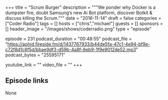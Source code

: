 +++
title = "Scrum Burger"
description = """We ponder why Docker is a dumpster fire, doubt Samsung’s new Ai Bot platform, discover Botkit & discuss killing the Scrum."""
date = "2016-11-14"
draft = false
categories = ["Coder Radio"]
tags = []
hosts = ["chris","michael"]
guests = []
sponsors = []
header_image = "/images/shows/coderradio.png"
type = "episode"

episode = 231
podcast_duration = "00:48:55"
podcast_file = "https://aphid.fireside.fm/d/1437767933/b44de5fa-47c1-4e94-bf9e-c72f8d1c8f5d/bbae9df3-d59b-4a8f-8eb9-1f9e9012de52.mp3"
podcast_bytes = "25595171"

youtube_link = ""
video_file = ""
+++

## Episode links

None

